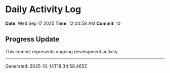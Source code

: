 # Daily Activity Log

**Date**: Wed Sep 17 2025
**Time**: 12:04:58 AM
**Commit**: 10

## Progress Update

This commit represents ongoing development activity.

---
Generated: 2025-10-14T18:34:58.465Z
